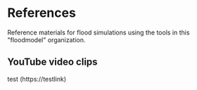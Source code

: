 # References
Reference materials for flood simulations using the tools in this "floodmodel" organization.

## YouTube video clips
   test (https://testlink)
